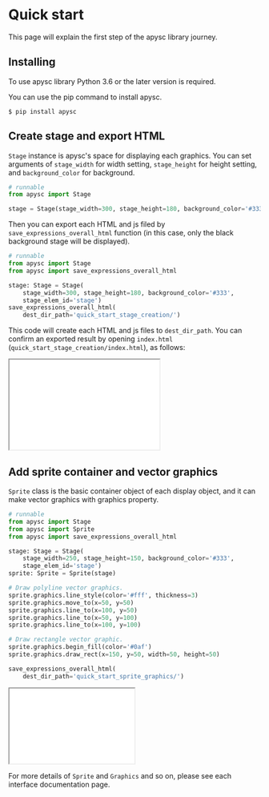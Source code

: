 # Quick start

This page will explain the first step of the apysc library journey.

## Installing

To use apysc library Python 3.6 or the later version is required.

You can use the pip command to install apysc.

```
$ pip install apysc
```

## Create stage and export HTML

`Stage` instance is apysc's space for displaying each graphics. You can set arguments of `stage_width` for width setting, `stage_height` for height setting, and `background_color` for background.

```py
# runnable
from apysc import Stage

stage = Stage(stage_width=300, stage_height=180, background_color='#333')
```

Then you can export each HTML and js filed by `save_expressions_overall_html` function (in this case, only the black background stage will be displayed).

```py
# runnable
from apysc import Stage
from apysc import save_expressions_overall_html

stage: Stage = Stage(
    stage_width=300, stage_height=180, background_color='#333',
    stage_elem_id='stage')
save_expressions_overall_html(
    dest_dir_path='quick_start_stage_creation/')
```

This code will create each HTML and js files to `dest_dir_path`. You can confirm an exported result by opening `index.html` (`quick_start_stage_creation/index.html`), as follows:

<iframe src="static/quick_start_stage_creation/index.html" width="300" height="180"></iframe>

## Add sprite container and vector graphics

`Sprite` class is the basic container object of each display object, and it can make vector graphics with graphics property.

```py
# runnable
from apysc import Stage
from apysc import Sprite
from apysc import save_expressions_overall_html

stage: Stage = Stage(
    stage_width=250, stage_height=150, background_color='#333',
    stage_elem_id='stage')
sprite: Sprite = Sprite(stage)

# Draw polyline vector graphics.
sprite.graphics.line_style(color='#fff', thickness=3)
sprite.graphics.move_to(x=50, y=50)
sprite.graphics.line_to(x=100, y=50)
sprite.graphics.line_to(x=50, y=100)
sprite.graphics.line_to(x=100, y=100)

# Draw rectangle vector graphic.
sprite.graphics.begin_fill(color='#0af')
sprite.graphics.draw_rect(x=150, y=50, width=50, height=50)

save_expressions_overall_html(
    dest_dir_path='quick_start_sprite_graphics/')
```

<iframe src="static/quick_start_sprite_graphics/index.html" width="250" height="150"></iframe>

For more details of `Sprite` and `Graphics` and so on, please see each interface documentation page.

